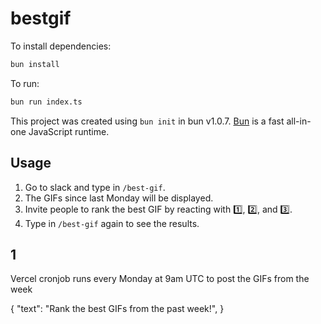 # bestgif

To install dependencies:

```bash
bun install
```

To run:

```bash
bun run index.ts
```

This project was created using `bun init` in bun v1.0.7. [Bun](https://bun.sh) is a fast all-in-one JavaScript runtime.

## Usage

1. Go to slack and type in `/best-gif`.
2. The GIFs since last Monday will be displayed.
3. Invite people to rank the best GIF by reacting with 1️⃣, 2️⃣, and 3️⃣.
4. Type in `/best-gif` again to see the results.

## 1

Vercel cronjob runs every Monday at 9am UTC to post the GIFs from the week

{
  "text": "Rank the best GIFs from the past week!",
}
